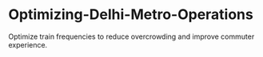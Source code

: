 # Optimizing-Delhi-Metro-Operations
Optimize train frequencies to reduce overcrowding and improve commuter experience.
